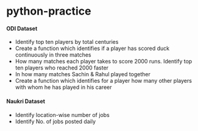 # python-practice

#### ODI Dataset
- Identify top ten players by total centuries
- Create a function which identifies if a player has scored duck continuously in three matches
- How many matches each player takes to score 2000 runs. Identify top ten players who reached 2000 faster
- In how many matches Sachin & Rahul played together
- Create a function which identifies for a player how many other players with whom he has played in his career


#### Naukri Dataset
- Identify location-wise number of jobs
- Identify No. of jobs posted daily
